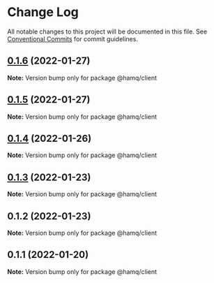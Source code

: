 # Change Log

All notable changes to this project will be documented in this file.
See [Conventional Commits](https://conventionalcommits.org) for commit guidelines.

## [0.1.6](https://github.com/taoyuan/hamq/compare/@hamq/client@0.1.5...@hamq/client@0.1.6) (2022-01-27)

**Note:** Version bump only for package @hamq/client





## [0.1.5](https://github.com/taoyuan/hamq/compare/@hamq/client@0.1.4...@hamq/client@0.1.5) (2022-01-27)

**Note:** Version bump only for package @hamq/client





## [0.1.4](https://github.com/taoyuan/hamq/compare/@hamq/client@0.1.3...@hamq/client@0.1.4) (2022-01-26)

**Note:** Version bump only for package @hamq/client





## [0.1.3](https://github.com/taoyuan/hamq/compare/@hamq/client@0.1.2...@hamq/client@0.1.3) (2022-01-23)

**Note:** Version bump only for package @hamq/client





## 0.1.2 (2022-01-23)

**Note:** Version bump only for package @hamq/client





## 0.1.1 (2022-01-20)

**Note:** Version bump only for package @hamq/client
